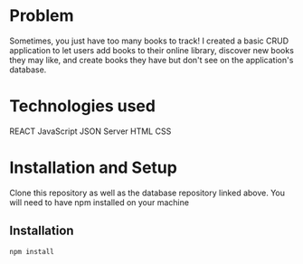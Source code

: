# Problem
Sometimes, you just have too many books to track! I created a basic CRUD application to let users add books to their online library, discover new books they may like, and create books they have but don't see on the application's database.

# Technologies used
REACT
JavaScript
JSON Server
HTML
CSS

# Installation and Setup

Clone this repository as well as the database repository linked above. You will need to have npm installed on your machine

## Installation
```bash
npm install
```


